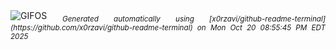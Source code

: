 <div align="justify">
<picture>
    <source media="(prefers-color-scheme: dark)" srcset="https://i.ibb.co/MvXHw4z/output-gif.gif">
    <source media="(prefers-color-scheme: light)" srcset="https://i.ibb.co/MvXHw4z/output-gif.gif">
    <img alt="GIFOS" src="https://i.ibb.co/MvXHw4z/output-gif.gif">
</picture>
<sub><i>Generated automatically using [x0rzavi/github-readme-terminal](https://github.com/x0rzavi/github-readme-terminal) on Mon Oct 20 08:55:45 PM EDT 2025</i></sub>
</div>

<!--  -->